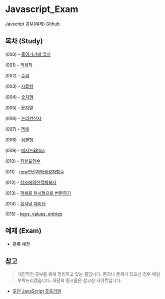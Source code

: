 # Javascript_Exam
Javscript 공부(예제) Github

## 목차 (Study)

(000) - [들어가기에 앞서](https://github.com/ChoDoHyoung/Javascript_Exam/blob/main/Study/(000)들어가기에%20앞서.md)

(001) - [객체화](https://github.com/ChoDoHyoung/Javascript_Exam/blob/main/Study/(001)객체화.md)

(002) - [주석](https://github.com/ChoDoHyoung/Javascript_Exam/blob/main/Study/(002)주석.md)

(003) - [자료형](https://github.com/ChoDoHyoung/Javascript_Exam/blob/main/Study/(003)자료형.md)

(004) - [숫자형](https://github.com/ChoDoHyoung/Javascript_Exam/blob/main/Study/(004)숫자형.md)

(005) - [문자열](https://github.com/ChoDoHyoung/Javascript_Exam/blob/main/Study/(005)문자열.md)

(006) - [논리연산자](https://github.com/ChoDoHyoung/Javascript_Exam/blob/main/Study/(006)논리연산자.md)

(007) - [객체](https://github.com/ChoDoHyoung/Javascript_Exam/blob/main/Study/(007)객체.md)

(008) - [심볼형](https://github.com/ChoDoHyoung/Javascript_Exam/blob/main/Study/(008)심볼형.md)

(009) - [메서드와this](https://github.com/ChoDoHyoung/Javascript_Exam/blob/main/Study/(009)메서드와this.md)

(010) - [화살표함수](https://github.com/ChoDoHyoung/Javascript_Exam/blob/main/Study/(010)화살표함수.md)

(011) - [new연산자와생성자함수](https://github.com/ChoDoHyoung/Javascript_Exam/blob/main/Study/(011)new연산자와생성자함수.md)

(012) - [참조에의한객체복사](https://github.com/ChoDoHyoung/Javascript_Exam/blob/main/Study/(012)참조에의한객체복사.md)

(013) - [객체를 원시형으로 변환하기](https://github.com/ChoDoHyoung/Javascript_Exam/blob/main/Study/(013)객체를%20원시형으로%20변환하기.md)

(014) - [옵셔널 체이닝](https://github.com/ChoDoHyoung/Javascript_Exam/blob/main/Study/(014)옵셔널%20체이닝.md)

(015) - [keys, values, entries](https://github.com/ChoDoHyoung/Javascript_Exam/blob/main/Study/(014)keys,%20values,%20entries.md)
## 예제 (Exam)

- 등록 예정



## 참고
> 개인적인 공부를 위해 정리하고 있는 중입니다. 문의나 문제가 있으신 경우 메일 부탁드리겠습니다.
> 하단의 링크들은 참고한 사이트입니다.

- [모던 JavaScript 튜토리얼](https://ko.javascript.info/)
